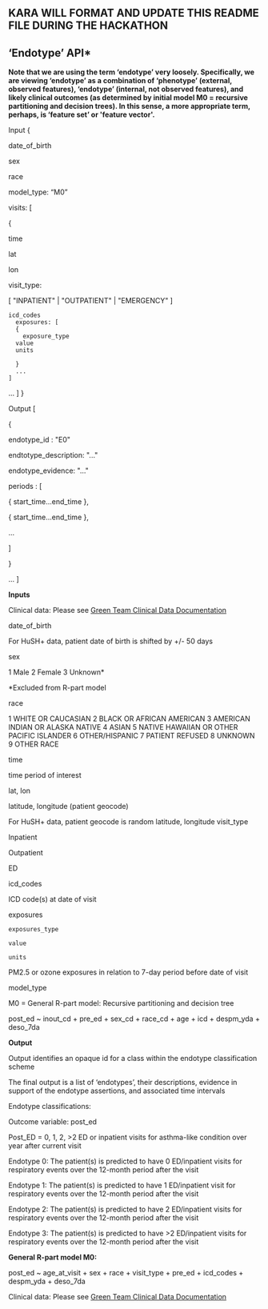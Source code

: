 ## KARA WILL FORMAT AND UPDATE THIS README FILE DURING THE HACKATHON

## ‘Endotype’ API*
 
**Note that we are using the term ‘endotype’ very loosely. Specifically, we are viewing ‘endotype’ as a combination of ‘phenotype’ (external, observed features), ‘endotype’ (internal, not observed features), and likely clinical outcomes (as determined by initial model M0 = recursive partitioning and decision trees). In this sense, a more appropriate term, perhaps, is ‘feature set’ or 'feature vector'.**

Input	{
 
 date_of_birth
 
 sex
 
 race

 model_type: “M0”
 
 visits: [
   
   {
   
   time
   
   lat
   
   lon
   
   visit_type:

[ "INPATIENT" |          "OUTPATIENT" |
"EMERGENCY" ]

    icd_codes
      exposures: [
      {
  		exposure_type
  	  value
      units

      }
      ...
    ]
   ...
 ]
}



Output	[

{


endotype_id       	: "E0"

endtotype_description: "..."
 
 endotype_evidence: "..."
 
 periods : [
 
 { start_time...end_time },
 
 { start_time...end_time },
 
 ...
 
 ]

}

...
]

**Inputs**

Clinical data: Please see [Green Team Clinical Data Documentation](https://github.com/NCATS-Tangerine/cq-notebooks/tree/master/Green_CQs/GreenTeam_Clinical_Data_Documentation)

date_of_birth

For HuSH+ data, patient date of birth is shifted by +/- 50 days

sex

1 Male
2 Female
3 Unknown*

*Excluded from R-part model

race

1 WHITE OR CAUCASIAN
2 BLACK OR AFRICAN AMERICAN
3 AMERICAN INDIAN OR ALASKA NATIVE
4 ASIAN
5 NATIVE HAWAIIAN OR OTHER PACIFIC ISLANDER
6 OTHER/HISPANIC
7 PATIENT REFUSED
8 UNKNOWN
9 OTHER RACE

time

time period of interest

lat, lon

latitude, longitude (patient geocode)

For HuSH+ data, patient geocode is random latitude, longitude
visit_type

Inpatient

Outpatient

ED

icd_codes

ICD code(s) at date of visit

exposures
	
	exposures_type
	
	value
	
	units

PM2.5 or ozone exposures in relation to 7-day period before date of visit

model_type

M0 = General R-part model: Recursive partitioning and decision tree

post_ed ~ inout_cd + pre_ed + sex_cd + race_cd + age + icd + despm_yda + deso_7da

**Output**

Output identifies an opaque id for a class within the endotype classification scheme

The final output is a list of ‘endotypes’, their descriptions, evidence in support of the endotype assertions, and associated time intervals

Endotype classifications:

Outcome variable: post_ed

Post_ED = 0, 1, 2, >2 ED or inpatient visits for asthma-like condition over year after current visit

Endotype 0: The patient(s) is predicted to have 0 ED/inpatient visits for respiratory events over the 12-month period after the visit

Endotype 1: The patient(s) is predicted to have 1 ED/inpatient visit for respiratory events over the 12-month period after the visit

Endotype 2: The patient(s) is predicted to have 2 ED/inpatient visits for respiratory events over the 12-month period after the visit

Endotype 3: The patient(s) is predicted to have >2 ED/inpatient visits for respiratory events over the 12-month period after the visit

**General R-part model M0:**

post_ed ~ age_at_visit + sex + race + visit_type + pre_ed + icd_codes + despm_yda + deso_7da

Clinical data: Please see [Green Team Clinical Data Documentation](https://github.com/NCATS-Tangerine/cq-notebooks/tree/master/Green_CQs/GreenTeam_Clinical_Data_Documentation)

